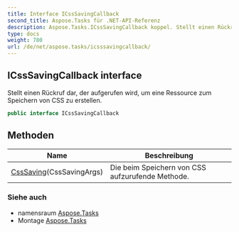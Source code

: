 ```yaml
---
title: Interface ICssSavingCallback
second_title: Aspose.Tasks für .NET-API-Referenz
description: Aspose.Tasks.ICssSavingCallback koppel. Stellt einen Rückruf dar der aufgerufen wird um eine Ressource zum Speichern von CSS zu erstellen.
type: docs
weight: 780
url: /de/net/aspose.tasks/icsssavingcallback/
---
```

## ICssSavingCallback interface

Stellt einen Rückruf dar, der aufgerufen wird, um eine Ressource zum Speichern von CSS zu erstellen.

```csharp
public interface ICssSavingCallback
```

## Methoden

| Name | Beschreibung |
| --- | --- |
| [CssSaving](../../aspose.tasks/icsssavingcallback/csssaving/)(CssSavingArgs) | Die beim Speichern von CSS aufzurufende Methode. |

### Siehe auch

* namensraum [Aspose.Tasks](../../aspose.tasks/)
* Montage [Aspose.Tasks](../../)


